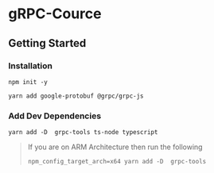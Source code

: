 # gRPC-Cource

## Getting Started

### Installation

```shell
npm init -y

yarn add google-protobuf @grpc/grpc-js 
```

### Add Dev Dependencies

```shell
yarn add -D  grpc-tools ts-node typescript
```

> If you are on ARM Architecture then run the following
> ```shell 
> npm_config_target_arch=x64 yarn add -D  grpc-tools
>```